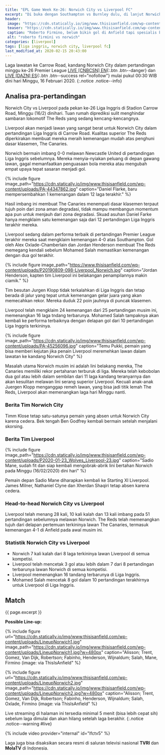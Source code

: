 ```yaml
---
title: "EPL Game Week Ke-26: Norwich City vs Liverpool FC"
excerpt: "Di buka dengan Southampton vs Burnley dulu, di lanjut Norwich City vs Liverpool (K.O. 00.30 UTC+7) gaes"
header:
 image: "https://cdn.statically.io/img/www.thisisanfield.com/wp-content/uploads/P20190809-053-Liverpool_Norwich.jpg"
 teaser: "https://cdn.statically.io/img/www.thisisanfield.com/wp-content/uploads/P20190809-053-Liverpool_Norwich.jpg?w=480"
 caption: "Roberto Firmino, belum bikin gol di Anfield tapi spesialis bikin gol di kandang lawan."
 alt: "roberto firmini vs norwich"
categories: [liverpool]
tags: [liga inggris, norwich city, liverpool fc]
last_modified_at: 2020-02-15 20:43:00
---
```

Laga lawatan ke Carrow Road, kandang Norwich City dalam pertandingan minggu ke-26 Premier League [LIVE [CNBCSN] EN](#live){:.btn .btn--danger} dan [LIVE [DAZN] ES](/lfctv2){:.btn .btn--success rel="nofollow"} mulai pukul 00:30 WIB dini hari Minggu, 16 Februari 2020.
{:.notice .notice--info}

## Analisa pra-pertandingan

Norwich City vs Liverpool pada pekan ke-26 Liga Inggris di Stadion Carrow Road, Minggu (16/2) dinihari. Tuan rumah diprediksi sulit menghindar sambaran lokomotif The Reds yang sedang kencang-kencangnya.

Liverpool akan menjadi lawan yang sangat berat untuk Norwich City dalam pertandingan Liga Inggris di Carrow Road. Kualitas superior The Reds diperkirakan membuat mereka meraih kemenangan mudah atas penghuni dasar klasemen, The Canaries.

Norwich bermain imbang 0-0 melawan Newcastle United di pertandingan Liga Inggris sebelumnya. Mereka menyia-nyiakan peluang di depan gawang lawan, gagal memanfaatkan penguasaan bola mereka atau mengubah empat upaya tepat sasaran menjadi gol.

{% include figure image_path="https://cdn.statically.io/img/www.thisisanfield.com/wp-content/uploads/PA-44347862.jpg" caption="Daniel Flarke, baru mempersembahkan 1 kemenangan dalam 12 laga terakhir." %}

Hasil imbang ini membuat The Canaries menempati dasar klasemen terpaut tujuh poin dari zona aman degradasi, tidak mampu membangun momentum apa pun untuk menjauh dari zona degradasi. Skuad asuhan Daniel Farke hanya mengklaim satu kemenangan saja dari 12 pertandingan Liga Inggris terakhir mereka.

Liverpool sedang dalam performa terbaik di pertandingan Premier League terakhir mereka saat mengklaim kemenangan 4-0 atas Southampton. Gol oleh Alex Oxlade-Chamberlain dan Jordan Henderson membuat The Reds memegang kendali sebelum Mohamed Salah memastikan kemenangan dengan dua gol terakhir.

{% include figure image_path="https://www.thisisanfield.com/wp-content/uploads/P20190809-098-Liverpool_Norwich.jpg" caption="Jordan Henderson, kapten tim Liverpool ini belakangan penampilannya makin ciamik." %}

Tim besutan Jurgen Klopp tidak terkalahkan di Liga Inggris dan tetap berada di jalur yang tepat untuk kemenangan gelar juara yang akan memecahkan rekor. Mereka duduk 22 poin jauhnya di puncak klasemen.

Liverpool telah mengklaim 24 kemenangan dari 25 pertandingan musim ini, memenangkan 16 laga tndang terbarunya. Mohamed Salah tampaknya akan kembali ke performa terbaiknya dengan delapan gol dari 10 pertandingan Liga Inggris terkininya.

{% include figure image_path="https://cdn.statically.io/img/www.thisisanfield.com/wp-content/uploads/PA-45256096.jpg" caption="Temu Pukki, pemain yang bisa memberi kejutan jika penain Liverpool meremehkan lawan dalam lawatan ke kandang Norwich City" %}

Masalah utama Norwich musim ini adalah lini belakang mereka, The Canaries memiliki rekor pertahanan terburuk di liga. Mereka telah kebobolan dua gol atau lebih dalam sembilan dari 11 laga kandang teranyarnya dan akan kesulitan melawan lini serang superior Liverpool. Kecuali anak-anak Juergen Klopp menganggap remeh lawan, yang bisa jadi titik lemah The Reds, Liverpool akan memenangkan laga hari Minggu nanti.

### Berita Tim Norwich City

Timm Klose tetap satu-satunya pemain yang absen untuk Norwich City karena cedera. Bek tengah Ben Godfrey kembali bermain setelah menjalani skorsing.

### Berita Tim Liverpool

{% include figure image_path="https://cdn.statically.io/img/www.thisisanfield.com/wp-content/uploads/P2020-01-23_Wolves_Liverpool-23.jpg" caption="Sadio Mane, sudah fit dan siap kembali mengobrak-abrik lini bertahan Norwich pada Minggu (16/02/2020) dini hari" %}

Pemain depan Sadio Mane diharapkan kembali ke Starting XI Liverpool. James Milner, Nathaniel Clyne dan Xherdan Shaqiri tetap absen karena cedera.

### Head-to-head Norwich City vs Liverpool

Liverpool telah menang 28 kali, 10 kali kalah dan 13 kali imbang pada 51 pertandingan sebelumnya melawan Norwich. The Reds telah memenangkan tujuh dari delapan pertemuan terkininya lawan The Canaries, termasuk kemenangan 4-1 di Anfield pada awal musim ini.

### Statistik Norwich City vs Liverpool

- Norwich 7 kali kalah dari 8 laga terkininya lawan Liverpool di semua kompetisi.
- Liverpool telah mencetak 3 gol atau lebih dalam 7 dari 8 pertandingan terbarunya lawan Norwich di semua kompetisi.
- Liverpool memenangkan 16 tandang terbarunya di Liga Inggris.
- Mohamed Salah mencetak 8 gol dalam 10 pertandingan terakhirnya untuk Liverpool di Liga Inggris.

## Match

{{ page.excerpt }}

**Possible Line-up:**

{% include figure url="https://cdn.statically.io/img/www.thisisanfield.com/wp-content/uploads/LineupNorwich1.jpg" image_path="https://cdn.statically.io/img/www.thisisanfield.com/wp-content/uploads/LineupNorwich1.jpg?w=480px" caption="Alisson; Trent, Gomez, Van Dijk, Robertson; Fabinho, Henderson, Wijnaldum; Salah, Mane, Firmino (image: via ThisIsAnfield" %}

{% include figure url="https://cdn.statically.io/img/www.thisisanfield.com/wp-content/uploads/LineupNorwich2.jpg" image_path="https://cdn.statically.io/img/www.thisisanfield.com/wp-content/uploads/LineupNorwich2.jpg?w=480px" caption="Alisson; Trent, Gomez, Van Dijk, Robertson; Fabinho, Henderson, Wijnaldum; Salah, Oxlade, Firmino (image: via ThisIsAnfield" %}

Live streaming di halaman ini tersedia minimal 5 menit (bisa lebih cepat sih) sebelum laga dimulai dan akan hilang setelah laga berakhir. 
{:.notice .notice--warning #live}

{% include video provider="internal" id="lfctv5" %}

Laga juga bisa disaksikan secara resmi di saluran televisi nasional **TVRI** dan **MolaTV** di Indonesia.

